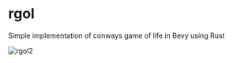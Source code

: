 # rgol
Simple implementation of conways game of life in Bevy using Rust

![rgol2](https://user-images.githubusercontent.com/25322338/118853664-48452280-b8d4-11eb-9dd8-431cd86f31c7.gif)
